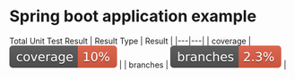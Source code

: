 # Spring boot application example

Total Unit Test Result
|  Result Type | Result  |
|---|---|
| coverage  | ![](./badges/jacoco.svg)  |
| branches  | ![](./badges/branches.svg)  |
